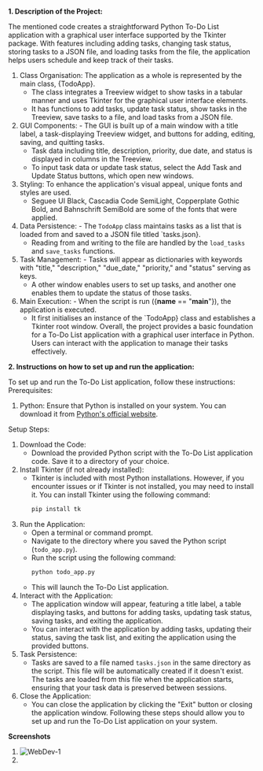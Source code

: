 **1. Description of the Project:**

The mentioned code creates a straightforward Python To-Do List application with a graphical user interface supported by the Tkinter package. With features including adding tasks, changing task status, storing tasks to a JSON file, and loading tasks from the file, the application helps users schedule and keep track of their tasks.
1. Class Organisation: The application as a whole is represented by the main class, {TodoApp}.
   - The class integrates a Treeview widget to show tasks in a tabular manner and uses Tkinter for the graphical user interface elements.
   - It has functions to add tasks, update task status, show tasks in the Treeview, save tasks to a file, and load tasks from a JSON file.
2. GUI Components: - The GUI is built up of a main window with a title label, a task-displaying Treeview widget, and buttons for adding, editing, saving, and quitting tasks.
   - Task data including title, description, priority, due date, and status is displayed in columns in the Treeview.
   - To input task data or update task status, select the Add Task and Update Status buttons, which open new windows.
3. Styling: To enhance the application's visual appeal, unique fonts and styles are used.
   - Seguee UI Black, Cascadia Code SemiLight, Copperplate Gothic Bold, and Bahnschrift SemiBold are some of the fonts that were applied.
4. Data Persistence: - The `TodoApp` class maintains tasks as a list that is loaded from and saved to a JSON file titled `tasks.json}.
   - Reading from and writing to the file are handled by the `load_tasks` and `save_tasks` functions.
5. Task Management: - Tasks will appear as dictionaries with keywords with "title," "description," "due_date," "priority," and "status" serving as keys.
   - A other window enables users to set up tasks, and another one enables them to update the status of those tasks.
6. Main Execution: - When the script is run ({__name__ == "__main__"}), the application is executed.
   - It first initialises an instance of the `TodoApp} class and establishes a Tkinter root window.
Overall, the project provides a basic foundation for a To-Do List application with a graphical user interface in Python. Users can interact with the application to manage their tasks effectively.



**2. Instructions on how to set up and run the application:**

To set up and run the To-Do List application, follow these instructions:
Prerequisites:
1. Python: Ensure that Python is installed on your system. You can download it from [Python's official website](https://www.python.org/downloads/).

Setup Steps:
1. Download the Code:
   - Download the provided Python script with the To-Do List application code. Save it to a directory of your choice.
2. Install Tkinter (if not already installed):
   - Tkinter is included with most Python installations. However, if you encounter issues or if Tkinter is not installed, you may need to install it. You can install Tkinter using the following command:
     ```bash
     pip install tk
     ```
3. Run the Application:
   - Open a terminal or command prompt.
   - Navigate to the directory where you saved the Python script (`todo_app.py`).
   - Run the script using the following command:
     ```bash
     python todo_app.py
     ```
   - This will launch the To-Do List application.
4. Interact with the Application:
   - The application window will appear, featuring a title label, a table displaying tasks, and buttons for adding tasks, updating task status, saving tasks, and exiting the application.
   - You can interact with the application by adding tasks, updating their status, saving the task list, and exiting the application using the provided buttons.
5. Task Persistence:
   - Tasks are saved to a file named `tasks.json` in the same directory as the script. This file will be automatically created if it doesn't exist. The tasks are loaded from this file when the application starts, ensuring that your task data is preserved between sessions.
6. Close the Application:
   - You can close the application by clicking the "Exit" button or closing the application window.
Following these steps should allow you to set up and run the To-Do List application on your system.



**Screenshots**
1. ![WebDev-1](https://github.com/Manognagrandhi/keka-techno_Mobile-Dev/assets/111331923/1f0613fc-3248-40d3-8bce-cbb4cb410ada)
2. 
